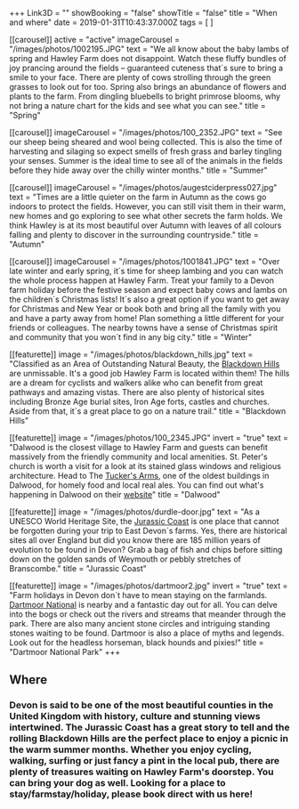 +++
Link3D = ""
showBooking = "false"
showTitle = "false"
title = "When and where"
date = 2019-01-31T10:43:37.000Z
tags = [ ]

[[carousel]]
active = "active"
imageCarousel = "/images/photos/1002195.JPG"
text = "We all know about the baby lambs of spring and Hawley Farm does not disappoint. Watch these fluffy bundles of joy prancing around the fields – guaranteed cuteness that´s sure to bring a smile to your face. There are plenty of cows strolling through the green grasses to look out for too. Spring also brings an abundance of flowers and plants to the farm. From dingling bluebells to bright primrose blooms, why not bring a nature chart for the kids and see what you can see."
title = "Spring"

[[carousel]]
imageCarousel = "/images/photos/100_2352.JPG"
text = "See our sheep being sheared and wool being collected. This is also the time of harvesting and silaging so expect smells of fresh grass and barley tingling your senses. Summer is the ideal time to see all of the animals in the fields before they hide away over the chilly winter months."
title = "Summer"

[[carousel]]
imageCarousel = "/images/photos/augestciderpress027.jpg"
text = "Times are a little quieter on the farm in Autumn as the cows go indoors to protect the fields. However, you can still visit them in their warm, new homes and go exploring to see what other secrets the farm holds. We think Hawley is at its most beautiful over Autumn with leaves of all colours falling and plenty to discover in the surrounding countryside."
title = "Autumn"

[[carousel]]
imageCarousel = "/images/photos/1001841.JPG"
text = "Over late winter and early spring, it´s time for sheep lambing and you can watch the whole process happen at Hawley Farm. Treat your family to a Devon farm holiday before the festive season and expect baby cows and lambs on the children´s Christmas lists! It´s also a great option if you want to get away for Christmas and New Year or book both and bring all the family with you and have a party away from home! Plan something a little different for your friends or colleagues. The nearby towns have a sense of Christmas spirit and community that you won´t find in any big city."
title = "Winter"

[[featurette]]
image = "/images/photos/blackdown_hills.jpg"
text = "Classified as an Area of Outstanding Natural Beauty, the [Blackdown Hills](http://www.blackdownhillsaonb.org.uk/) are unmissable. It's a good job Hawley Farm is located within them! The hills are a dream for cyclists and walkers alike who can benefit from great pathways and amazing vistas. There are also plenty of historical sites including Bronze Age burial sites, Iron Age forts, castles and churches. Aside from that, it´s a great place to go on a nature trail."
title = "Blackdown Hills"

[[featurette]]
image = "/images/photos/100_2345.JPG"
invert = "true"
text = "Dalwood is the closest village to Hawley Farm and guests can benefit massively from the friendly community and local amenities. St. Peter's church is worth a visit for a look at its stained glass windows and religious architecture. Head to The [Tucker's Arms](https://whatpub.com/pubs/EXE/105/tuckers-arms-dalwood/), one of the oldest buildings in Dalwood, for homely food and local real ales. You can find out what's happening in Dalwood on their [website](http://www.dalwoodparish.com/index.php)"
title = "Dalwood"

[[featurette]]
image = "/images/photos/durdle-door.jpg"
text = "As a UNESCO World Heritage Site, the [Jurassic Coast](http://jurassiccoast.org/) is one place that cannot be forgotten during your trip to East Devon´s farms. Yes, there are historical sites all over England but did you know there are 185 million years of evolution to be found in Devon? Grab a bag of fish and chips before sitting down on the golden sands of Weymouth or pebbly stretches of Branscombe."
title = "Jurassic Coast"

[[featurette]]
image = "/images/photos/dartmoor2.jpg"
invert = "true"
text = "Farm holidays in Devon don´t have to mean staying on the farmlands. [Dartmoor National](http://www.dartmoor.gov.uk/) is nearby and a fantastic day out for all. You can delve into the bogs or check out the rivers and streams that meander through the park. There are also many ancient stone circles and intriguing standing stones waiting to be found. Dartmoor is also a place of myths and legends. Look out for the headless horseman, black hounds and pixies!"
title = "Dartmoor National Park"
+++

## Where

### Devon is said to be one of the most beautiful counties in the United Kingdom with history, culture and stunning views intertwined. The Jurassic Coast has a great story to tell and the rolling Blackdown Hills are the perfect place to enjoy a picnic in the warm summer months. Whether you enjoy cycling, walking, surfing or just fancy a pint in the local pub, there are plenty of treasures waiting on Hawley Farm's doorstep. You can bring your dog as well. Looking for a place to stay/farmstay/holiday, please book direct with us here!
